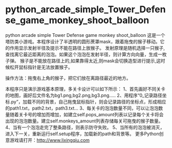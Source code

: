 # python_arcade_simple_Tower_Defense_game_monkey_shoot_balloon
python arcade simple Tower Defense game monkey shoot_balloon
这是一个塔防类小游戏。本程序设计了半透明的圆形蔗罩mask，跟着拖曳的猴子移动。它的作用显示发射半径及提示不能在路径上放猴子。
发射原理是随机选择一只猴子,查找离它最近距离的泡泡。如果这个泡泡在发射半径，则计算方向向量，生成一枚子弹。
猴子是不能放在路径上的,如果靠得太近,则mask会切换造型进行提示,这时候松开鼠标指针是无法放置猴子。

操作方法：拖曳右上角的猴子，把它们放在离路径最近的地方。

本程序只是演示游戏基本原理，多关卡设计可以如下所示：
1、首先画好不同关卡的地图，画好后文件名为bg1.png,bg2.png,bg3.png.....
2、用程序“0_记录路径坐标.py”，加载不同的背景，自己拖曳鼠标指针，则会记录路径的坐标点，形成相应的path1.txt，path2.txt，path3.txt...
3、每关卡的泡泡数量不同，可以让泡泡数量随着关卡号的增加而增加，如建立self.pops_amount列表以记录每个关卡将会出现的泡泡数量。建立self.monkeys_amount列表存储每关可拖曳的猴子数量。
4、当有一个泡泡走完了整条路径，则表示防守失败。
5、当所有的泡泡被消灭，进入下一关，重新运行self.setup程序，加载新的path和背景等。
更多Python创意游戏请打开：http://www.lixingqiu.com


